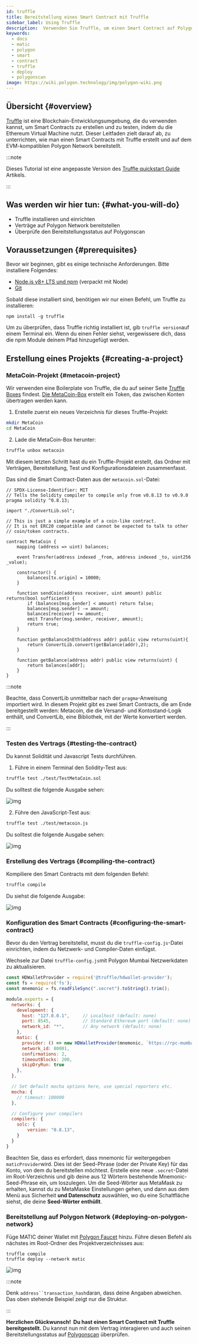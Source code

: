 ```yaml
---
id: truffle
title: Bereitstellung eines Smart Contract mit Truffle
sidebar_label: Using Truffle
description:  Verwenden Sie Truffle, um einen Smart Contract auf Polygon bereitzustellen.
keywords:
  - docs
  - matic
  - polygon
  - smart
  - contract
  - truffle
  - deploy
  - polygonscan
image: https://wiki.polygon.technology/img/polygon-wiki.png
---
```


## Übersicht {#overview}

[Truffle](https://trufflesuite.com/) ist eine Blockchain-Entwicklungsumgebung, die du verwenden kannst, um Smart Contracts zu erstellen und zu testen, indem du die Ethereum Virtual Machine nutzt. Dieser Leitfaden zielt darauf ab, zu unterrichten, wie man einen Smart Contracts mit Truffle erstellt und auf dem EVM-kompatiblen Polygon Network bereitstellt.

:::note

Dieses Tutorial ist eine angepasste Version des [<ins>Truffle quickstart Guide</ins>](https://www.trufflesuite.com/docs/truffle/quickstart) Artikels.

:::

## Was werden wir hier tun: {#what-you-will-do}

- Truffle installieren und einrichten
- Verträge auf Polygon Network bereitstellen
- Überprüfe den Bereitstellungsstatus auf Polygonscan

## Voraussetzungen {#prerequisites}

Bevor wir beginnen, gibt es einige technische Anforderungen. Bitte installiere Folgendes:

- [Node.js v8+ LTS und npm](https://nodejs.org/en/) (verpackt mit Node)
- [Git](https://git-scm.com/)

Sobald diese installiert sind, benötigen wir nur einen Befehl, um Truffle zu installieren:

```
npm install -g truffle
```

Um zu überprüfen, dass Truffle richtig installiert ist, gib `truffle version`auf einem Terminal ein. Wenn du einen Fehler siehst, vergewissere dich, dass die npm Module deinem Pfad hinzugefügt werden.

## Erstellung eines Projekts {#creating-a-project}

### MetaCoin-Projekt {#metacoin-project}

Wir verwenden eine Boilerplate von Truffle, die du auf seiner Seite [Truffle Boxes](https://trufflesuite.com/boxes/) findest. [Die MetaCoin-Box](https://trufflesuite.com/boxes/metacoin/) erstellt ein Token, das zwischen Konten übertragen werden kann.

1. Erstelle zuerst ein neues Verzeichnis für dieses Truffle-Projekt:

  ```bash
  mkdir MetaCoin
  cd MetaCoin
  ```

2. Lade die MetaCoin-Box herunter:

  ```bash
  truffle unbox metacoin
  ```

Mit diesem letzten Schritt hast du ein Truffle-Projekt erstellt, das Ordner mit Verträgen, Bereitstellung, Test und Konfigurationsdateien zusammenfasst.

Das sind die Smart Contract-Daten aus der `metacoin.sol`-Datei:

```solidity title="metacoin.sol"
// SPDX-License-Identifier: MIT
// Tells the Solidity compiler to compile only from v0.8.13 to v0.9.0
pragma solidity ^0.8.13;

import "./ConvertLib.sol";

// This is just a simple example of a coin-like contract.
// It is not ERC20 compatible and cannot be expected to talk to other
// coin/token contracts.

contract MetaCoin {
	mapping (address => uint) balances;

	event Transfer(address indexed _from, address indexed _to, uint256 _value);

	constructor() {
		balances[tx.origin] = 10000;
	}

	function sendCoin(address receiver, uint amount) public returns(bool sufficient) {
		if (balances[msg.sender] < amount) return false;
		balances[msg.sender] -= amount;
		balances[receiver] += amount;
		emit Transfer(msg.sender, receiver, amount);
		return true;
	}

	function getBalanceInEth(address addr) public view returns(uint){
		return ConvertLib.convert(getBalance(addr),2);
	}

	function getBalance(address addr) public view returns(uint) {
		return balances[addr];
	}
}
```

:::note

Beachte, dass ConvertLib unmittelbar nach der `pragma`-Anweisung importiert wird. In diesem Projekt gibt es zwei Smart Contracts, die am Ende bereitgestellt werden: Metacoin, die die Versand- und Kontostand-Logik enthält, und ConvertLib, eine Bibliothek, mit der Werte konvertiert werden.

:::

### Testen des Vertrags {#testing-the-contract}

Du kannst Solidität und Javascript Tests durchführen.

1. Führe in einem Terminal den Solidity-Test aus:

  ```bash
  truffle test ./test/TestMetaCoin.sol
  ```

Du solltest die folgende Ausgabe sehen:

![img](/img/truffle/test1.png)

2. Führe den JavaScript-Test aus:

  ```bash
  truffle test ./test/metacoin.js
  ```

Du solltest die folgende Ausgabe sehen:

![img](/img/truffle/test2.png)

### Erstellung des Vertrags {#compiling-the-contract}

Kompiliere den Smart Contracts mit dem folgenden Befehl:

```bash
truffle compile
```

Du siehst die folgende Ausgabe:

![img](/img/truffle/compile.png)

### Konfiguration des Smart Contracts {#configuring-the-smart-contract}

Bevor du den Vertrag bereitstellst, musst du die `truffle-config.js`-Datei einrichten, indem du Netzwerk- und Compiler-Daten einfügst.

Wechsele zur Datei `truffle-config.js`mit Polygon Mumbai Netzwerkdaten zu aktualisieren.

```js title="truffle-config.js"
const HDWalletProvider = require('@truffle/hdwallet-provider');
const fs = require('fs');
const mnemonic = fs.readFileSync(".secret").toString().trim();

module.exports = {
  networks: {
    development: {
      host: "127.0.0.1",     // Localhost (default: none)
      port: 8545,            // Standard Ethereum port (default: none)
      network_id: "*",       // Any network (default: none)
    },
    matic: {
      provider: () => new HDWalletProvider(mnemonic, `https://rpc-mumbai.maticvigil.com`),
      network_id: 80001,
      confirmations: 2,
      timeoutBlocks: 200,
      skipDryRun: true
    },
  },

  // Set default mocha options here, use special reporters etc.
  mocha: {
    // timeout: 100000
  },

  // Configure your compilers
  compilers: {
    solc: {
        version: "0.8.13",
    }
  }
}
```

Beachten Sie, dass es erfordert, dass mnemonic für weitergegeben `maticProvider`wird. Dies ist der Seed-Phrase (oder der Private Key) für das Konto, von dem du bereitstellen möchtest. Erstelle eine neue `.secret`-Datei im Root-Verzeichnis und gib deine aus 12 Wörtern bestehende Mnemonic-Seed-Phrase ein, um loszulegen. Um die Seed-Wörter aus MetaMask zu erhalten, kannst du zu MetaMaske Einstellungen gehen, und dann aus dem Menü aus Sicherheit **und Datenschutz** auswählen, wo du eine Schaltfläche siehst, die deine **Seed-Wörter enthüllt**.

### Bereitstellung auf Polygon Network {#deploying-on-polygon-network}

Füge MATIC deiner Wallet mit [Polygon Faucet](https://faucet.polygon.technology/) hinzu. Führe diesen Befehl als nächstes im Root-Ordner des Projektverzeichnisses aus:

```
truffle compile
truffle deploy --network matic
```

![img](/img/truffle/deployed-contract.png)

:::note

Denk `address``transaction_hash`daran, dass deine Angaben abweichen. Das oben stehende Beispiel zeigt nur die Struktur.

:::

**Herzlichen Glückwunsch!  Du hast einen Smart Contract mit Truffle bereitgestellt.** Du kannst nun mit dem Vertrag interagieren und auch seinen Bereitstellungsstatus auf [Polygonscan](https://mumbai.polygonscan.com/) überprüfen.
